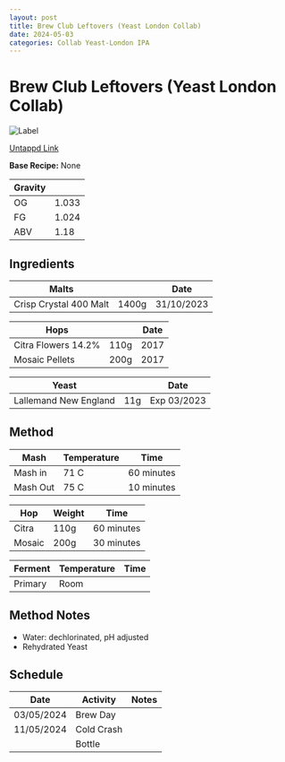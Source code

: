 ```yaml
---
layout: post
title: Brew Club Leftovers (Yeast London Collab)
date: 2024-05-03
categories: Collab Yeast-London IPA
---
```

# Brew Club Leftovers (Yeast London Collab)

![Label](https://assets.untappd.com/site/beer_logos_hd/beer-5922220_ae79a_hd.jpeg)

[Untappd Link](https://untp.beer/a9MQP)

__Base Recipe:__ None

| Gravity |  |
| - | - |
| OG | 1.033 |
| FG | 1.024 |
| ABV | 1.18 |


## Ingredients

| Malts |  | Date |
| - | - | - |
|Crisp Crystal 400 Malt | 1400g | 31/10/2023 |


| Hops |  | Date |
| - | - | - |
| Citra Flowers 14.2% | 110g | 2017 |
| Mosaic Pellets | 200g | 2017 |

| Yeast |  | Date |
| - | - | - |
| Lallemand New England | 11g | Exp 03/2023 |


## Method

| Mash | Temperature | Time |
| - | - | - |
| Mash in | 71 C | 60 minutes |
| Mash Out | 75 C | 10 minutes |

| Hop | Weight | Time |
| - | - | - |
| Citra | 110g | 60 minutes |
| Mosaic | 200g | 30 minutes |

| Ferment | Temperature | Time |
| - | - | - |
| Primary | Room |  |


## Method Notes

- Water: dechlorinated, pH adjusted
- Rehydrated Yeast


## Schedule

| Date | Activity | Notes |
| - | - | - |
| 03/05/2024 | Brew Day |  |
| 11/05/2024 | Cold Crash |  |
| | Bottle |  |
